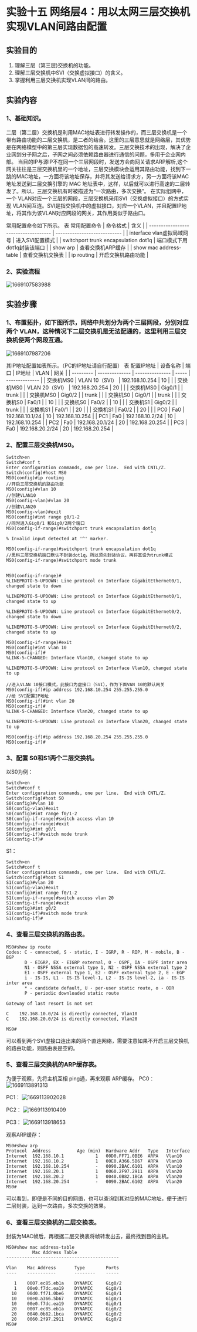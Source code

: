 # 实验十五 网络层4：用以太网三层交换机实现VLAN间路由配置

## 实验目的
1. 理解三层（第三层)交换机的功能。
2. 理解三层交换机中SVI（交换虚拟接口）的含义。
3. 掌握利用三层交换机实现VLAN间的路由。


## 实验内容

### 1、基础知识。
二层（第二层）交换机是利用MAC地址表进行转发操作的，而三层交换机是一个带有路由功能的二层交换机，是二者的结合。这里的三层意思就是网络层，其优势是在网络模型中的第三层实现数据包的高速转发。三层交换技术的出现，解决了企业网划分子网之后，子网之间必须依赖路由器进行通信的问题，多用于企业网内部。
当目的IP与源IP不在同一个三层网段时，发送方会向网关请求ARP解析,这个网关往往是三层交换机里的一个地址，三层交换模块会运用其路由功能，找到下一跳的MAC地址，一方面将该地址保存，并将其发送给请求方，另一方面将该MAC地址发送到二层交换引擎的 MAC 地址表中，这样，以后就可以进行高速的二层转发了。所以，三层交换机有时被描述为“一次路由，多次交换”。
在实际组网中，一个 VLAN对应一个三层的网段，三层交换机采用SVI（交换虚拟接口）的方式实现 VLAN间互连。SVI是指交换机中的虚拟接口，对应一个VLAN，并且配置IP地址，将其作为该VLAN对应网段的网关，其作用类似于路由口。

常用配置命令如下所示。
表 常用配置命令
| 命令格式                             | 含义                         |
| ------------------------------------ | ---------------------------- |
| interface vlan虚拟局域网号           | 进入SVI配置模式              |
| switchport trunk encapsulation dot1q | 端口模式下用 dot1q封装该端口 |
| show arp                             | 查看交换机ARP缓存            |
| show mac address-table               | 查看交换机交换表             |
| ip routing                           | 开启交换机路由功能           |

### 2、实验流程
![1669107583988](image/网络层4：用以太网三层交换机实现VLAN间路由配置/1669107583988.png)


## 实验步骤

### 1、布置拓扑，如下图所示，网络中共划分为两个三层网段，分别对应两个 VLAN，这种情况下二层交换机是无法配通的，这里利用三层交换机使两个网段互通。
<!-- ![1669107875719](image/网络层4：用以太网三层交换机实现VLAN间路由配置/1669107875719.png) -->
<!-- 等一会就绿了 -->
![1669107987206](image/网络层4：用以太网三层交换机实现VLAN间路由配置/1669107987206.png)

其IP地址配置如表所示。（PC的IP地址请自行配置）
表 配置IP地址
| 设备名称  | 端口           | IP地址          | VLAN  | 网关           |
| --------- | -------------- | --------------- | ----- | -------------- |
| 交换机MS0 | VLAN 10（SVI） | 192.168.10.254  | 10    |                |
| 交换机MS0 | VLAN 20（SVI） | 192.168.20.254  | 20    |                |
| 交换机MS0 | Gig0/1         |                 | trunk |                |
| 交换机MS0 | Gig0/2         |                 | trunk |                |
| 交换机S0  | Gig0/1         |                 | trunk |                |
| 交换机S0  | Fa0/1          |                 | 10    |                |
| 交换机S0  | Fa0/2          |                 | 10    |                |
| 交换机S1  | Gig0/2         |                 | trunk |                |
| 交换机S1  | Fa0/1          |                 | 20    |                |
| 交换机S1  | Fa0/2          |                 | 20    |                |
| PC0       | Fa0            | 192.168.10.1/24 | 10    | 192.168.10.254 |
| PC1       | Fa0            | 192.168.10.2/24 | 10    | 192.168.10.254 |
| PC2       | Fa0            | 192.168.20.1/24 | 20    | 192.168.20.254 |
| PC3       | Fa0            | 192.168.20.2/24 | 20    | 192.168.20.254 |

### 2、配置三层交换机MS0。
```
Switch>en
Switch#conf t
Enter configuration commands, one per line.  End with CNTL/Z.
Switch(config)#host MS0
MS0(config)#ip routing
//开启三层交换机的路由功能
MS0(config)#vlan 10
//创建VLAN10
MS0(config-vlan)#vlan 20
//创建VLAN20
MS0(config-vlan)#exit
MS0(config)#int range g0/1-2
//同时进入Gig0/1 和Gig0/2两个端口
MS0(config-if-range)#switchport trunk encapsulation dotlq
                                                       ^
% Invalid input detected at '^' marker.
	
MS0(config-if-range)#switchport trunk encapsulation dot1q
//思科三层交换机端口默认不封装dot1q，所以须先封装协议，再将其设为trunk模式
MS0(config-if-range)#switchport mode trunk


MS0(config-if-range)#
%LINEPROTO-5-UPDOWN: Line protocol on Interface GigabitEthernet0/1, changed state to down

%LINEPROTO-5-UPDOWN: Line protocol on Interface GigabitEthernet0/1, changed state to up

%LINEPROTO-5-UPDOWN: Line protocol on Interface GigabitEthernet0/2, changed state to down

%LINEPROTO-5-UPDOWN: Line protocol on Interface GigabitEthernet0/2, changed state to up

MS0(config-if-range)#exit
MS0(config)#int vlan 10
MS0(config-if)#
%LINK-5-CHANGED: Interface Vlan10, changed state to up

%LINEPROTO-5-UPDOWN: Line protocol on Interface Vlan10, changed state to up

//进入VLAN 10接口模式，此接口为虚接口（SVI），作为下面VAN 10的默认网关
MS0(config-if)#ip address 192.168.10.254 255.255.255.0
//给 SVI配置IP地址
MS0(config-if)#int vlan 20
MS0(config-if)#
%LINK-5-CHANGED: Interface Vlan20, changed state to up

%LINEPROTO-5-UPDOWN: Line protocol on Interface Vlan20, changed state to up

MS0(config-if)#ip address 192.168.20.254 255.255.255.0
MS0(config-if)#
```

### 3、配置 S0和S1两个二层交换机。
以S0为例：
```
Switch>en
Switch#conf t
Enter configuration commands, one per line.  End with CNTL/Z.
Switch(config)#host S0
S0(config)#vlan 10
S0(config-vlan)#exit
S0(config)#int range f0/1-2
S0(config-if-range)#switch access vlan 10
S0(config-if-range)#exit
S0(config)#int g0/1
S0(config-if)#switch mode trunk
S0(config-if)#
```

S1：
```
Switch>en
Switch#conf t
Enter configuration commands, one per line.  End with CNTL/Z.
Switch(config)#host S1
S1(config)#vlan 20
S1(config-vlan)#exit
S1(config)#int range f0/1-2
S1(config-if-range)#switch access vlan 20
S1(config-if-range)#exit
S1(config)#int g0/2
S1(config-if)#switch mode trunk
S1(config-if)#
```

### 4、查看三层交换机的路由表。
```
MS0#show ip route
Codes: C - connected, S - static, I - IGRP, R - RIP, M - mobile, B - BGP
       D - EIGRP, EX - EIGRP external, O - OSPF, IA - OSPF inter area
       N1 - OSPF NSSA external type 1, N2 - OSPF NSSA external type 2
       E1 - OSPF external type 1, E2 - OSPF external type 2, E - EGP
       i - IS-IS, L1 - IS-IS level-1, L2 - IS-IS level-2, ia - IS-IS inter area
       * - candidate default, U - per-user static route, o - ODR
       P - periodic downloaded static route

Gateway of last resort is not set

C    192.168.10.0/24 is directly connected, Vlan10
C    192.168.20.0/24 is directly connected, Vlan20

MS0#
```
可以看到两个SVI虚接口连出来的两个直连网络，需要注意如果不开启三层交换机的路由功能，则路由表是空的。

### 5、查看三层交换机的ARP缓存表。
为便于观察，先将主机互相 ping通，再来观察 ARP缓存。
PC0：
![1669113891313](image/网络层4：用以太网三层交换机实现VLAN间路由配置/1669113891313.png)

PC1：
![1669113902028](image/网络层4：用以太网三层交换机实现VLAN间路由配置/1669113902028.png)

PC2：
![1669113910409](image/网络层4：用以太网三层交换机实现VLAN间路由配置/1669113910409.png)

PC3：
![1669113918653](image/网络层4：用以太网三层交换机实现VLAN间路由配置/1669113918653.png)

观察ARP缓存：
```
MS0#show arp
Protocol  Address          Age (min)  Hardware Addr   Type   Interface
Internet  192.168.10.1            1   00D0.FF71.0BE6  ARPA   Vlan10
Internet  192.168.10.2            1   00E0.A366.5B67  ARPA   Vlan10
Internet  192.168.10.254          -   0090.2BAC.6101  ARPA   Vlan10
Internet  192.168.20.1            1   0060.2F97.2911  ARPA   Vlan20
Internet  192.168.20.2            1   0040.0B82.1BCA  ARPA   Vlan20
Internet  192.168.20.254          -   0090.2BAC.6102  ARPA   Vlan20
MS0#
```

可以看到，即便是不同的目的网络，也可以查询到其对应的MAC地址，便于进行二层封装，达到一次路由，多次交换的效果。

### 6、查看三层交换机的二层交换表。
封装为MAC帧后，再根据二层交换表将帧转发出去，最终找到目的主机。
```
MS0#show mac address-table
          Mac Address Table
-------------------------------------------

Vlan    Mac Address       Type        Ports
----    -----------       --------    -----

   1    0007.ec85.eb1a    DYNAMIC     Gig0/2
   1    00e0.f7dc.ea19    DYNAMIC     Gig0/1
  10    00d0.ff71.0be6    DYNAMIC     Gig0/1
  10    00e0.a366.5b67    DYNAMIC     Gig0/1
  10    00e0.f7dc.ea19    DYNAMIC     Gig0/1
  20    0007.ec85.eb1a    DYNAMIC     Gig0/2
  20    0040.0b82.1bca    DYNAMIC     Gig0/2
  20    0060.2f97.2911    DYNAMIC     Gig0/2
MS0#
```
